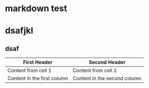 markdown test
=============
# dsafjkl
## dsaf

First Header | Second Header
--|--
Content from cell 1 | Content from cell 2
Content in the first column | Content in the second column
